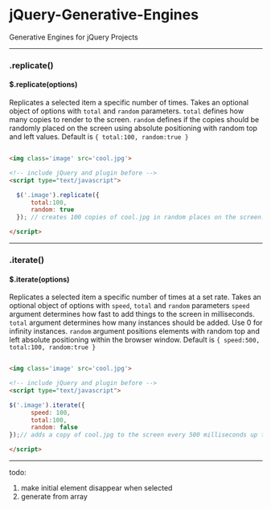 # jQuery-Generative-Engines
Generative Engines for jQuery Projects

---
### .replicate()
#### $.replicate(options)
Replicates a selected item a specific number of times. Takes an optional object of options with `total` and `random` parameters. `total` defines how many copies to render to the screen. `random` defines if the copies should be randomly placed on the screen using absolute positioning with random top and left values. Default is `{ total:100, random:true }`

```html

<img class='image' src='cool.jpg'>

<!-- include jQuery and plugin before -->
<script type="text/javascript">

  $('.image').replicate({
      total:100,
      random: true
  }); // creates 100 copies of cool.jpg in random places on the screen.

</script>
```
---
### .iterate()
#### $.iterate(options)
Replicates a selected item a specific number of times at a set rate. Takes an optional object of options with `speed`, `total` and `random` parameters `speed` argument determines how fast to add things to the screen in milliseconds. `total` argument determines how many instances should be added. Use 0 for infinity instances. `random` argument positions elements with random top and left absolute positioning within the browser window. Default is `{ speed:500, total:100, random:true }`

```html

<img class='image' src='cool.jpg'>

<!-- include jQuery and plugin before -->
<script type="text/javascript">

$('.image').iterate({
      speed: 100,
      total:100,
      random: false
});// adds a copy of cool.jpg to the screen every 500 milliseconds up to 100 copies. Places the copies in random places on the screen.

</script>
```
---





todo:
1. make initial element disappear when selected
1. generate from array